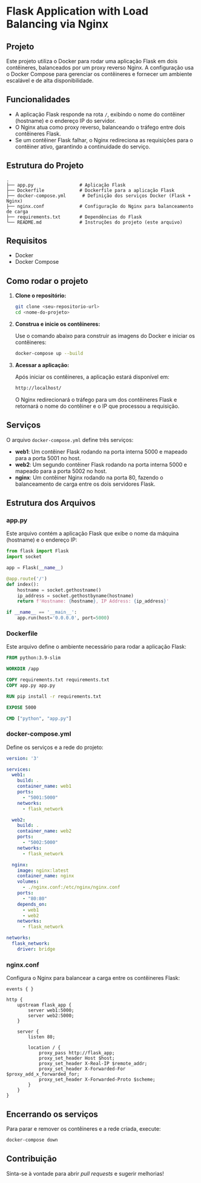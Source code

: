 # Flask Application with Load Balancing via Nginx

## Projeto

Este projeto utiliza o Docker para rodar uma aplicação Flask em dois contêineres, balanceados por um proxy reverso Nginx. A configuração usa o Docker Compose para gerenciar os contêineres e fornecer um ambiente escalável e de alta disponibilidade.

## Funcionalidades

- A aplicação Flask responde na rota `/`, exibindo o nome do contêiner (hostname) e o endereço IP do servidor.
- O Nginx atua como proxy reverso, balanceando o tráfego entre dois contêineres Flask.
- Se um contêiner Flask falhar, o Nginx redireciona as requisições para o contêiner ativo, garantindo a continuidade do serviço.

## Estrutura do Projeto

```
.
├── app.py                 # Aplicação Flask
├── Dockerfile             # Dockerfile para a aplicação Flask
├── docker-compose.yml      # Definição dos serviços Docker (Flask + Nginx)
├── nginx.conf             # Configuração do Nginx para balanceamento de carga
├── requirements.txt       # Dependências do Flask
└── README.md              # Instruções do projeto (este arquivo)
```

## Requisitos

- Docker
- Docker Compose

## Como rodar o projeto

1. **Clone o repositório:**

   ```bash
   git clone <seu-repositorio-url>
   cd <nome-do-projeto>
   ```

2. **Construa e inicie os contêineres:**

   Use o comando abaixo para construir as imagens do Docker e iniciar os contêineres:

   ```bash
   docker-compose up --build
   ```

3. **Acessar a aplicação:**

   Após iniciar os contêineres, a aplicação estará disponível em:

   ```bash
   http://localhost/
   ```

   O Nginx redirecionará o tráfego para um dos contêineres Flask e retornará o nome do contêiner e o IP que processou a requisição.

## Serviços

O arquivo `docker-compose.yml` define três serviços:

- **web1**: Um contêiner Flask rodando na porta interna 5000 e mapeado para a porta 5001 no host.
- **web2**: Um segundo contêiner Flask rodando na porta interna 5000 e mapeado para a porta 5002 no host.
- **nginx**: Um contêiner Nginx rodando na porta 80, fazendo o balanceamento de carga entre os dois servidores Flask.

## Estrutura dos Arquivos

### app.py

Este arquivo contém a aplicação Flask que exibe o nome da máquina (hostname) e o endereço IP:

```python
from flask import Flask
import socket

app = Flask(__name__)

@app.route('/')
def index():
    hostname = socket.gethostname()
    ip_address = socket.gethostbyname(hostname)
    return f'Hostname: {hostname}, IP Address: {ip_address}'

if __name__ == '__main__':
    app.run(host='0.0.0.0', port=5000)
```

### Dockerfile

Este arquivo define o ambiente necessário para rodar a aplicação Flask:

```Dockerfile
FROM python:3.9-slim

WORKDIR /app

COPY requirements.txt requirements.txt
COPY app.py app.py

RUN pip install -r requirements.txt

EXPOSE 5000

CMD ["python", "app.py"]
```

### docker-compose.yml

Define os serviços e a rede do projeto:

```yaml
version: '3'

services:
  web1:
    build: .
    container_name: web1
    ports:
      - "5001:5000"
    networks:
      - flask_network

  web2:
    build: .
    container_name: web2
    ports:
      - "5002:5000"
    networks:
      - flask_network

  nginx:
    image: nginx:latest
    container_name: nginx
    volumes:
      - ./nginx.conf:/etc/nginx/nginx.conf
    ports:
      - "80:80"
    depends_on:
      - web1
      - web2
    networks:
      - flask_network

networks:
  flask_network:
    driver: bridge
```

### nginx.conf

Configura o Nginx para balancear a carga entre os contêineres Flask:

```nginx
events { }

http {
    upstream flask_app {
        server web1:5000;
        server web2:5000;
    }

    server {
        listen 80;

        location / {
            proxy_pass http://flask_app;
            proxy_set_header Host $host;
            proxy_set_header X-Real-IP $remote_addr;
            proxy_set_header X-Forwarded-For $proxy_add_x_forwarded_for;
            proxy_set_header X-Forwarded-Proto $scheme;
        }
    }
}
```

## Encerrando os serviços

Para parar e remover os contêineres e a rede criada, execute:

```bash
docker-compose down
```

## Contribuição

Sinta-se à vontade para abrir *pull requests* e sugerir melhorias!
